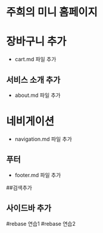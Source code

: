 # 주희의 미니 홈페이지

# 장바구니 추가
- cart.md 파일 추가

## 서비스 소개 추가
- about.md 파일 추가

# 네비게이션
- navigation.md 파일 추가 

## 푸터
- footer.md 파일 추가


##검색추가


## 사이드바 추가

#rebase 연습1
#rebase 연습2

